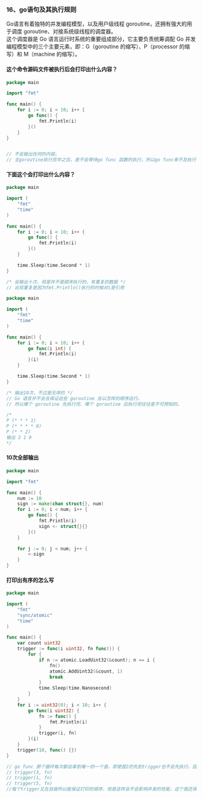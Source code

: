 ### 16、go语句及其执行规则

Go语言有着独特的并发编程模型，以及用户级线程 goroutine，还拥有强大的用于调度 goroutine、对接系统级线程的调度器。  
这个调度器是 Go 语言运行时系统的重要组成部分，它主要负责统筹调配 Go 并发编程模型中的三个主要元素，即：G（goroutine 的缩写）、P（processor 的缩写）和 M（machine 的缩写）。

#### 这个命令源码文件被执行后会打印出什么内容？

```go
package main

import "fmt"

func main() {
	for i := 0; i < 10; i++ {
		go func() {
			fmt.Println(i)
		}()
	}
}


// 不会输出任何的内容。
// 主goroutine执行完毕之后，是不会等待go func 函数的执行，所以go func来不及执行（也就是说go程序会立即结束运行）

```

#### 下面这个会打印出什么内容？
```go
package main

import (
	"fmt"
	"time"
)

func main() {
	for i := 0; i < 10; i++ {
		go func() {
			fmt.Println(i)
		}()
	}

	time.Sleep(time.Second * 1)
}

/* 会输出十次，但是并不是顺序执行的，有重复的数据 */
// 出现重复是因为fmt.Println()执行的时候对i是引用


```

```go
package main

import (
	"fmt"
	"time"
)

func main() {
	for i := 0; i < 10; i++ {
		go func(i int) {
			fmt.Println(i)
		}(i)
	}

	time.Sleep(time.Second * 1)
}

/* 输出10次，不过是无序的 */
// Go 语言并不会去保证这些 goroutine 会以怎样的顺序运行。
// 所以哪个 goroutine 先执行完、哪个 goroutine 后执行完往往是不可预知的。

/*
P (* * * 1)
P (* * * * 0)
P (* * 2)
输出 2 1 0
*/

```

#### 10次全部输出
```go
package main

import "fmt"

func main() {
	num := 10
	sign := make(chan struct{}, num)
	for i := 0; i < num; i++ {
		go func() {
			fmt.Println(i)
			sign <- struct{}{}
		}()
	}

	for j := 0; j < num; j++ {
		<-sign
	}
}
```
#### 打印出有序的怎么写
```go
package main

import (
	"fmt"
	"sync/atomic"
	"time"
)

func main() {
	var count uint32
	trigger := func(i uint32, fn func()) {
		for {
			if n := atomic.LoadUint32(&count); n == i {
				fn()
				atomic.AddUint32(&count, 1)
				break
			}
			time.Sleep(time.Nanosecond)
		}
	}
	for i := uint32(0); i < 10; i++ {
		go func(i uint32) {
			fn := func() {
				fmt.Println(i)
			}
			trigger(i, fn)
		}(i)
	}
	trigger(10, func() {})
}

// go func 那个循环每次都会拿到唯一的一个值，即使是2的先到trigger也不会先执行，因为还有count在控制，所以基本上就是很多trigger在等待
// trigger(3, fn)
// trigger(1, fn)
// trigger(5, fn)
//每个trigger又在自旋所以能保证打印的顺序，但是这样会不会影响并发的性能，这个我还得想想。






```